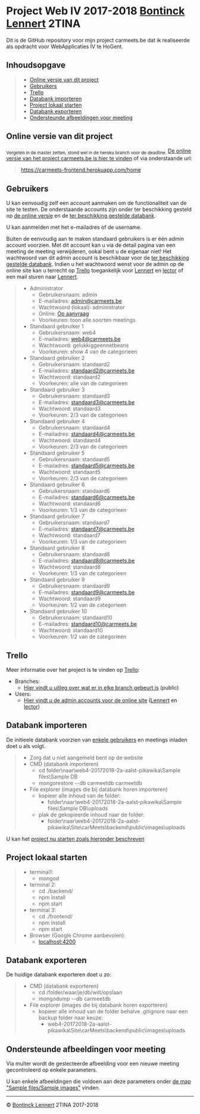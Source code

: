 # Project Web IV 2017-2018 [Bontinck Lennert](mailto:lennert.bontinck.y9785@student.hogent.be) 2TINA

Dit is de GitHub repository voor mijn project carmeets.be dat ik realiseerde als opdracht voor WebApplicaties IV te HoGent.

## Inhoudsopgave

> - [Online versie van dit project](#online-versie-van-dit-project)
> - [Gebruikers](#gebruikers)
> - [Trello](#trello)
> - [Databank importeren](#databank-importeren)
> - [Project lokaal starten](#project-lokaal-starten)
> - [Databank exporteren](#databank-exporteren)
> - [Ondersteunde afbeeldingen voor meeting](#ondersteunde-afbeeldingen-voor-meeting)

## Online versie van dit project
<sub>Vergeten in de master zetten, stond wel in de heroku branch voor de deadline.</sub>
[De online versie van het project carmeets.be is hier te vinden](https://carmeets-frontend.herokuapp.com/home) of via onderstaande url:

> https://carmeets-frontend.herokuapp.com/home


## Gebruikers

U kan eenvoudig zelf een account aanmaken om de functionaliteit van de site te testen. De onderstaande accounts zijn onder ter beschikking gesteld op [de online versie](#online-versie-van-dit-project) en de [ter beschikking gestelde databank](#databank-importeren).

U kan aanmelden met het e-mailadres of de username.

Buiten de eenvoudig aan te maken standaard gebruikers is er één admin account voorzien. Met dit account kan u via de detail pagina van een meeting de meeting verwijderen, ookal bent u de eigenaar niet! Het wachtwoord van dit admin account is beschikbaar voor de [ter beschikking gestelde databank](#databank-importeren). Indien u het wachtwoord wenst voor de admin op de online site kan u terrecht op [Trello](#trello) toegankelijk voor [Lennert](mailto:lennert.bontinck.y9785@student.hogent.be) en [lector](mailto:Karine.Samyn@hogent.be) of een mail sturen naar [Lennert](mailto:lennert.bontinck.y9785@student.hogent.be).
> - Administrator
>     - Gebruikersnaam: admin
>     - E-mailadres: admin@carmeets.be
>     - Wachtwoord (lokaal): administrator
>     - Online: [Op aanvraag](mailto:lennert.bontinck.y9785@student.hogent.be)
>     - Voorkeuren: toon alle soorten meetings
> - Standaard gebruiker 1
>     - Gebruikersnaam: web4
>     - E-mailadres: web4@carmeets.be
>     - Wachtwoord: gelukkiggeennetbeans
>     - Voorkeuren: show 4 van de categorieen
> - Standaard gebruiker 2
>     - Gebruikersnaam: standaard2
>     - E-mailadres: standaard2@carmeets.be
>     - Wachtwoord: standaard2
>     - Voorkeuren: alle van de categorieen
> - Standaard gebruiker 3
>     - Gebruikersnaam: standaard3
>     - E-mailadres: standaard3@carmeets.be
>     - Wachtwoord: standaard3
>     - Voorkeuren: 2/3 van de categorieen
> - Standaard gebruiker 4
>     - Gebruikersnaam: standaard4
>     - E-mailadres: standaard4@carmeets.be
>     - Wachtwoord: standaard4
>     - Voorkeuren: 2/3 van de categorieen
> - Standaard gebruiker 5
>     - Gebruikersnaam: standaard5
>     - E-mailadres: standaard5@carmeets.be
>     - Wachtwoord: standaard5
>     - Voorkeuren: 2/3 van de categorieen
> - Standaard gebruiker 6
>     - Gebruikersnaam: standaard6
>     - E-mailadres: standaard6@carmeets.be
>     - Wachtwoord: standaard6
>     - Voorkeuren: 1/3 van de categorieen
> - Standaard gebruiker 7
>     - Gebruikersnaam: standaard7
>     - E-mailadres: standaard7@carmeets.be
>     - Wachtwoord: standaard7
>     - Voorkeuren: 1/3 van de categorieen
> - Standaard gebruiker 8
>     - Gebruikersnaam: standaard8
>     - E-mailadres: standaard8@carmeets.be
>     - Wachtwoord: standaard8
>     - Voorkeuren: 1/3 van de categorieen
> - Standaard gebruiker 9
>     - Gebruikersnaam: standaard9
>     - E-mailadres: standaard9@carmeets.be
>     - Wachtwoord: standaard9
>     - Voorkeuren: 1/2 van de categorieen
> - Standaard gebruiker 10
>     - Gebruikersnaam: standaard10
>     - E-mailadres: standaard10@carmeets.be
>     - Wachtwoord: standaard10
>     - Voorkeuren: 1/2 van de categorieen

## Trello
Meer informatie over het project is te vinden op [Trello](https://trello.com/web4opdracht):
- Branches:
    - [Hier vindt u uitleg over wat er in elke branch gebeurt is](https://trello.com/b/w6b3P4nx/1-branches) (public)
- Users:
    - [Hier vindt u de admin accounts voor de online site](https://trello.com/b/scDIM7Ob/2-users) ([Lennert](mailto:lennert.bontinck.y9785@student.hogent.be) en [lector](mailto:Karine.Samyn@hogent.be))

## Databank importeren

De initieele databank voorzien van [enkele gebruikers](#gebruikers) en meetings inladen doet u als volgt.

> - Zorg dat u niet aangemeld bent op de website
> - CMD (databank importeren)
>     - cd folder\naar\web4-20172018-2a-aalst-pikawika\Sample files\Sample DB
>     - mongorestore --db carmeetdb carmeetdb
> - File explorer (images die bij databank horen importeren)
>    - kopieer alle inhoud van de folder:
>         - folder\naar\web4-20172018-2a-aalst-pikawika\Sample files\Sample DB\uploads
>    - plak de gekopieerde inhoud naar de folder:
>        - folder\naar\web4-20172018-2a-aalst-pikawika\Site\carMeets\backend\public\images\uploads

U kan het [project nu starten zoals hieronder beschreven](#project-lokaal-starten)

## Project lokaal starten

> - terminal1:
>     - mongod
> - terminal 2:
>     - cd ./backend/
>     - npm install
>     - npm start
> - terminal 3:
>     - cd ./frontend/
>     - npm install
>     - npm start
> - Browser (Google Chrome aanbevolen):
>     - [localhost:4200](http://localhost:4200/)

## Databank exporteren

De huidige databank exporteren doet u zo:

> - CMD (databank exporteren)
>     - cd /folder/waar/je/db/wilt/opslaan
>     - mongodump --db carmeetdb
> - File explorer (images die bij databank horen exporteren)
>     - kopieer alle inhoud van de folder behalve .gitignore naar een backup folder naar keuze:
>         - web4-20172018-2a-aalst-pikawika\Site\carMeets\backend\public\images\uploads

## Ondersteunde afbeeldingen voor meeting

Via multer wordt de geslecteerde afbeelding voor een nieuwe meeting gecontroleerd op enkele parameters.

U kan enkele afbeeldingen die voldoen aan deze parameters onder [de map "Sample files/Sample images"](Sample%20files/Sample%20images) vinden.


* * *
© [Bontinck Lennert](https://www.lennertbontinck.com/) 2TINA 2017-2018
